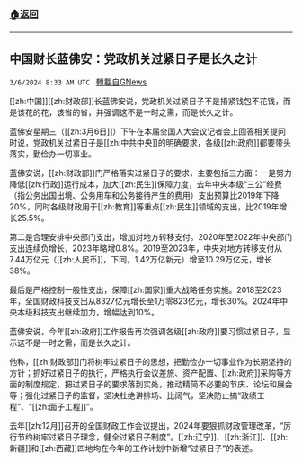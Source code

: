 ###  [:house:返回](README.md)
---


## 中国财长蓝佛安：党政机关过紧日子是长久之计
`3/6/2024 8:33 AM UTC ` [轉載自GNews](https://gnews.org/articles/2369947)

[[zh:中国]][[zh:财政部]]长蓝佛安说，党政机关过紧日子不是捂紧钱包不花钱，而是该花的花，该省的省，并强调这不是一时之需，而是长久之计。

蓝佛安星期三（[[zh:3月6日]]）下午在本届全国人大会议记者会上回答相关提问时说，党政机关过紧日子是[[zh:中共中央]]的明确要求，各级[[zh:政府]]都要带头落实，勤俭办一切事业。

蓝佛安说，[[zh:财政部]]门严格落实过紧日子的要求，主要包括三方面：一是努力降低[[zh:行政]]运行成本，加大[[zh:民生]]保障力度，去年中央本级“三公”经费（指公务出国出境、公务用车和公务接待产生的费用）支出预算比2019年下降20%，同时各级财政用于[[zh:教育]]等重点[[zh:民生]]领域的支出，比2019年增长25.5%。

第二是合理安排中央部门支出，增加对地方转移支付。2020年至2022年中央部门支出连续负增长，2023年略增0.8%。2019至2023年，中央对地方转移支付从7.44万亿元（[[zh:人民币]]，下同，1.42万亿新元）增至10.29万亿元，增长38%。

最后是严格控制一般性支出，保障[[zh:国家]]重大战略任务实施。2018至2023年，全国财政科技支出从8327亿元增长至1万零823亿元，增长30%。2024年中央本级科技支出继续加力，增幅达到10%。

蓝佛安说，今年[[zh:政府]]工作报告再次强调各级[[zh:政府]]要习惯过紧日子，显示这不是一时之需，而是长久之计。

他称，[[zh:财政部]]门将树牢过紧日子的思想，把勤俭办一切事业作为长期坚持的方针；抓好过紧日子的执行，严格执行会议差旅、资产配置、[[zh:政府]]采购等方面的制度规定，把过紧日子的要求落到实处，推动精简不必要的节庆、论坛和展会等；强化过紧日子的监督，坚决杜绝讲排场、比阔气，坚决防止搞“政绩工程”、“[[zh:面子工程]]”。

去年[[zh:12月]]召开的全国财政工作会议提出，2024年要狠抓财政管理改革，“厉行节约树牢过紧日子理念，健全过紧日子制度”。[[zh:辽宁]]、[[zh:浙江]]、[[zh:新疆]]和[[zh:西藏]]四地均在今年的工作计划中新增“过紧日子”的表述。
